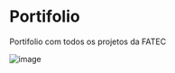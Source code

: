 # Portifolio
Portifolio com todos os projetos da FATEC

![image](https://github.com/ViniciusAndBar/Portifolio/assets/88664252/84ed15eb-995b-4ced-98bf-6acb97439dd2)

